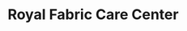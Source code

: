 ---
title: "Royal Fabric Care Center"
url: /des-moines/royal-fabric-care-center/
shop: Wäscherei
---